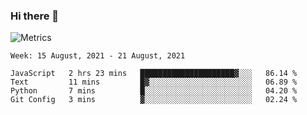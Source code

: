 ### Hi there 👋

![Metrics](https://github.com/radoapx/radoapx/blob/main/github-metrics.svg)

<!--START_SECTION:waka-->
```text
Week: 15 August, 2021 - 21 August, 2021

JavaScript   2 hrs 23 mins   █████████████████████▓░░░   86.14 % 
Text         11 mins         █▓░░░░░░░░░░░░░░░░░░░░░░░   06.89 % 
Python       7 mins          █░░░░░░░░░░░░░░░░░░░░░░░░   04.20 % 
Git Config   3 mins          ▓░░░░░░░░░░░░░░░░░░░░░░░░   02.24 % 
```
<!--END_SECTION:waka-->

<!--
**radoapx/radoapx** is a ✨ _special_ ✨ repository because its `README.md` (this file) appears on your GitHub profile.

Here are some ideas to get you started:

- 🔭 I’m currently working on ...
- 🌱 I’m currently learning ...
- 👯 I’m looking to collaborate on ...
- 🤔 I’m looking for help with ...
- 💬 Ask me about ...
- 📫 How to reach me: ...
- 😄 Pronouns: ...
- ⚡ Fun fact: ...
-->
